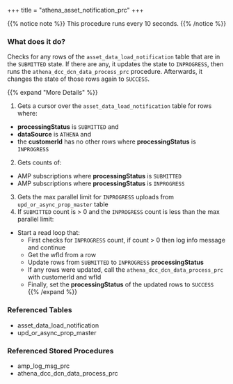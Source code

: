 +++
title = "athena_asset_notification_prc"
+++

{{% notice note %}}
This procedure runs every 10 seconds.
{{% /notice %}}

### What does it do?
Checks for any rows of the `asset_data_load_notification` table that are in the `SUBMITTED` state. If there are any, it updates the state to `INPROGRESS`, then runs the `athena_dcc_dcn_data_process_prc` procedure. Afterwards, it changes the state of those rows again to `SUCCESS`.

{{% expand "More Details" %}}
1. Gets a cursor over the `asset_data_load_notification` table for rows where:
  - **processingStatus** is `SUBMITTED` and
  - **dataSource** is `ATHENA` and
  - the **customerId** has no other rows where **processingStatus** is `INPROGRESS`
2. Gets counts of:
  - AMP subscriptions where **processingStatus** is `SUBMITTED`
  - AMP subscriptions where **processingStatus** is `INPROGRESS`
3. Gets the max parallel limit for `INPROGRESS` uploads from `upd_or_async_prop_master` table
4. If `SUBMITTED` count is > 0 and the `INPROGRESS` count is less than the max parallel limit:
  - Start a read loop that:
    - First checks for `INPROGRESS` count, if count > 0 then log info message and continue
    - Get the wfId from a row
    - Update rows from `SUBMITTED` to `INPROGRESS` **processingStatus**
    - If any rows were updated, call the `athena_dcc_dcn_data_process_prc` with customerId and wfId
    - Finally, set the **processingStatus** of the updated rows to `SUCCESS`
{{% /expand %}}

### Referenced Tables
- asset_data_load_notification
- upd_or_async_prop_master

### Referenced Stored Procedures
- amp_log_msg_prc
- athena_dcc_dcn_data_process_prc
